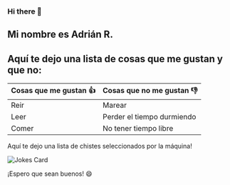 ### Hi there 👋

## Mi nombre es Adrián R.

## Aquí te dejo una lista de cosas que me gustan y que no:

Cosas que me gustan :+1: | Cosas que no me gustan :-1:
--------------------|-----------------------
Reir | Marear
Leer | Perder el tiempo durmiendo
Comer | No tener tiempo libre

Aquí te dejo una lista de chistes seleccionados por la máquina!

![Jokes Card](https://readme-jokes.vercel.app/api)

¡Espero que sean buenos! :smile:


<!--
**adrianrsac/adrianrsac** is a ✨ _special_ ✨ repository because its `README.md` (this file) appears on your GitHub profile.

Here are some ideas to get you started:

- 🔭 I’m currently working on ...
- 🌱 I’m currently learning ...
- 👯 I’m looking to collaborate on ...
- 🤔 I’m looking for help with ...
- 💬 Ask me about ...
- 📫 How to reach me: ...
- 😄 Pronouns: ...
- ⚡ Fun fact: ...
-->
